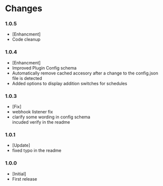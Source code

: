 # Changes

### 1.0.5
- [Enhancment] 
-   Code cleanup


### 1.0.4
- [Enhancment] 
-   Improved Plugin Config schema
-   Automatically remove cached accesory after a change to the config.json file is detected
-   Added options to display addition switches for schedules


### 1.0.3
- [Fix] 
-   webhook listener fix
-   clarify some wording in config schema
<br> incuded verify in the readme

### 1.0.1 
- [Update] 
-   fixed typo in the readme

### 1.0.0
- [Initial] 
-   First release






